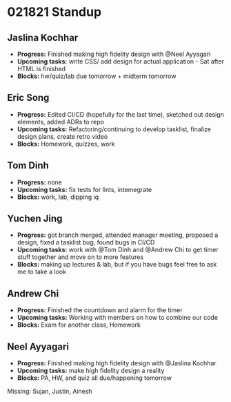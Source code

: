 # 021821 Standup

## Jaslina Kochhar
- **Progress:** Finished making high fidelity design with @Neel Ayyagari
- **Upcoming tasks:** write CSS/ add design for actual application - Sat after HTML is finished
- **Blocks:** hw/quiz/lab due tomorrow + midterm tomorrow

## Eric Song
- **Progress:** Edited CI/CD (hopefully for the last time), sketched out design elements, added ADRs to repo
- **Upcoming tasks:** Refactoring/continuing to develop tasklist, finalize design plans, create retro video
- **Blocks:** Homework, quizzes, work

## Tom Dinh
- **Progress:** none
- **Upcoming tasks:** fix tests for lints, intemegrate
- **Blocks:** work, lab, dipping iq

## Yuchen Jing
- **Progress:** got branch merged, attended manager meeting, proposed a design, fixed a tasklist bug, found bugs in CI/CD
- **Upcoming tasks:** work with @Tom Dinh and @Andrew Chi to get timer stuff together and move on to more features
- **Blocks:** making up lectures & lab, but if you have bugs feel free to ask me to take a look

## Andrew Chi
- **Progress:** Finished the countdown and alarm for the timer
- **Upcoming tasks:** Working with members on how to combine our code
- **Blocks:** Exam for another class, Homework

## Neel Ayyagari
- **Progress:** Finished making high fidelity design with @Jaslina Kochhar
- **Upcoming tasks:** make high fidelity design a reality
- **Blocks:** PA, HW, and quiz all due/happening tomorrow

Missing: Sujan, Justin, Ainesh
